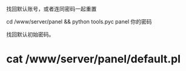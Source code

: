找回默认账号，或者连同密码一起重置

cd /www/server/panel && python tools.pyc panel 你的密码


找回默认初始密码。

# cat /www/server/panel/default.pl
